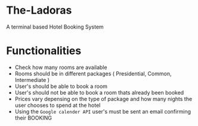 # The-Ladoras
A terminal based Hotel Booking System

# Functionalities
* Check how many rooms are available
* Rooms should be in different packages ( Presidential, Common, Intermediate )
* User's should be able to book a room
* User's should not be able to book a room thats already been booked
* Prices vary depensing on the type of package and how many nights the user chooses to spend at the hotel
* Using the `Google calender API` user's must be sent an email confirming their BOOKING
